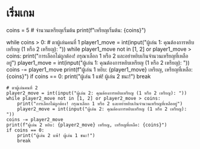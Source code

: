 # เริ่มเกม
coins = 5  # จำนวนเหรียญเริ่มต้น
print(f"เหรียญเริ่มต้น: {coins}")

while coins > 0:
    # ตาผู้เล่นคนที่ 1
    player1_move = int(input("ผู้เล่น 1: คุณต้องการหยิบเหรียญ (1 หรือ 2 เหรียญ): "))
    while player1_move not in [1, 2] or player1_move > coins:
        print("การเลือกไม่ถูกต้อง! กรุณาเลือก 1 หรือ 2 และอย่าหยิบเกินจำนวนเหรียญที่เหลืออยู่")
        player1_move = int(input("ผู้เล่น 1: คุณต้องการหยิบเหรียญ (1 หรือ 2 เหรียญ): "))
    coins -= player1_move
    print(f"ผู้เล่น 1 หยิบ: {player1_move} เหรียญ, เหรียญที่เหลือ: {coins}")
    if coins == 0:
        print("ผู้เล่น 1 แพ้! ผู้เล่น 2 ชนะ!")
        break

    # ตาผู้เล่นคนที่ 2
    player2_move = int(input("ผู้เล่น 2: คุณต้องการหยิบเหรียญ (1 หรือ 2 เหรียญ): "))
    while player2_move not in [1, 2] or player2_move > coins:
        print("การเลือกไม่ถูกต้อง! กรุณาเลือก 1 หรือ 2 และอย่าหยิบเกินจำนวนเหรียญที่เหลืออยู่")
        player2_move = int(input("ผู้เล่น 2: คุณต้องการหยิบเหรียญ (1 หรือ 2 เหรียญ): "))
    coins -= player2_move
    print(f"ผู้เล่น 2 หยิบ: {player2_move} เหรียญ, เหรียญที่เหลือ: {coins}")
    if coins == 0:
        print("ผู้เล่น 2 แพ้! ผู้เล่น 1 ชนะ!")
        break
